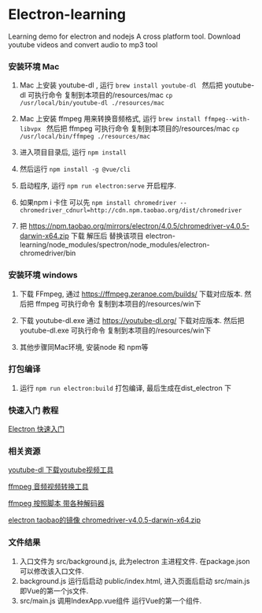 # Electron-learning
Learning demo for electron and nodejs
A cross platform tool. Download youtube videos and convert audio to mp3 tool


### 安装环境 Mac
1. Mac 上安装 youtube-dl , 运行 ```brew install youtube-dl ``` 然后把 youtube-dl 可执行命令 复制到本项目的/resources/mac ``` cp /usr/local/bin/youtube-dl ./resources/mac ```
2. Mac 上安装 ffmpeg 用来转换音频格式, 运行 ```brew install ffmpeg--with-libvpx ```  然后把 ffmpeg 可执行命令 复制到本项目的/resources/mac ``` cp /usr/local/bin/ffmpeg ./resources/mac ```

3. 进入项目目录后, 运行 ```npm install```
4. 然后运行 ```npm install -g @vue/cli```
5. 启动程序, 运行 ```npm run electron:serve```  开启程序.

6. 如果npm i 卡住 可以先 ``` npm install chromedriver --chromedriver_cdnurl=http://cdn.npm.taobao.org/dist/chromedriver ```
7. 把 https://npm.taobao.org/mirrors/electron/4.0.5/chromedriver-v4.0.5-darwin-x64.zip 下载 解压后  替换该项目 electron-learning/node_modules/spectron/node_modules/electron-chromedriver/bin




### 安装环境 windows

1. 下载 FFmpeg, 通过 https://ffmpeg.zeranoe.com/builds/ 下载对应版本.  然后把 ffmpeg 可执行命令 复制到本项目的/resources/win下
2. 下载 youtube-dl.exe 通过 https://youtube-dl.org/ 下载对应版本. 然后把 youtube-dl.exe 可执行命令 复制到本项目的/resources/win下

3. 其他步骤同Mac环境, 安装node 和 npm等


### 打包编译 

1. 运行 ```npm run electron:build```  打包编译, 最后生成在dist_electron 下


### 快速入门 教程

[Electron 快速入门](https://github.com/nodejh/nodejh.github.io/issues/39)


### 相关资源

[youtube-dl 下载youtube视频工具](https://github.com/rg3/youtube-dl)

[ffmpeg 音频视频转换工具](https://ffmpeg.org/documentation.html)

[ffmpeg 按照脚本 带各种解码器](https://gist.github.com/clayton/6196167)

[electron taobao的镜像 chromedriver-v4.0.5-darwin-x64.zip](https://npm.taobao.org/mirrors/electron/4.0.5/)






### 文件结果

1. 入口文件为 src/background.js, 此为electron 主进程文件. 在package.json可以修改该入口文件.
2. background.js 运行后启动 public/index.html,  进入页面后启动 src/main.js  即Vue的第一个js文件.
3. src/main.js 调用IndexApp.vue组件 运行Vue的第一个组件.
